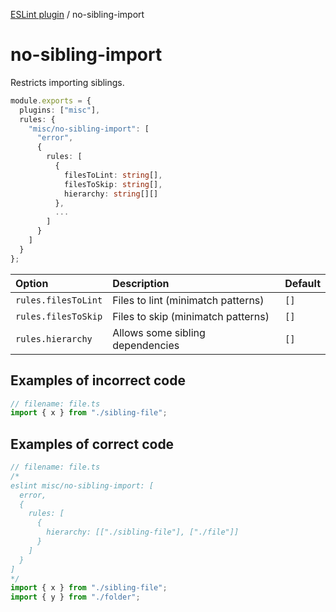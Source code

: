 [ESLint plugin](https://ilyub.github.io/eslint-plugin-misc/) / no-sibling-import

# no-sibling-import

Restricts importing siblings.

```ts
module.exports = {
  plugins: ["misc"],
  rules: {
    "misc/no-sibling-import": [
      "error",
      {
        rules: [
          {
            filesToLint: string[],
            filesToSkip: string[],
            hierarchy: string[][]
          },
          ...
        ]
      }
    ]
  }
};
```

| Option | Description | Default |
| :----- | :----- | :----- |
| `rules.filesToLint` | Files to lint (minimatch patterns) | `[]` |
| `rules.filesToSkip` | Files to skip (minimatch patterns) | `[]` |
| `rules.hierarchy` | Allows some sibling dependencies | `[]` |

## Examples of incorrect code

```ts
// filename: file.ts
import { x } from "./sibling-file";
```

## Examples of correct code

```ts
// filename: file.ts
/*
eslint misc/no-sibling-import: [
  error,
  {
    rules: [
      {
        hierarchy: [["./sibling-file"], ["./file"]]
      }
    ]
  }
]
*/
import { x } from "./sibling-file";
import { y } from "./folder";
```